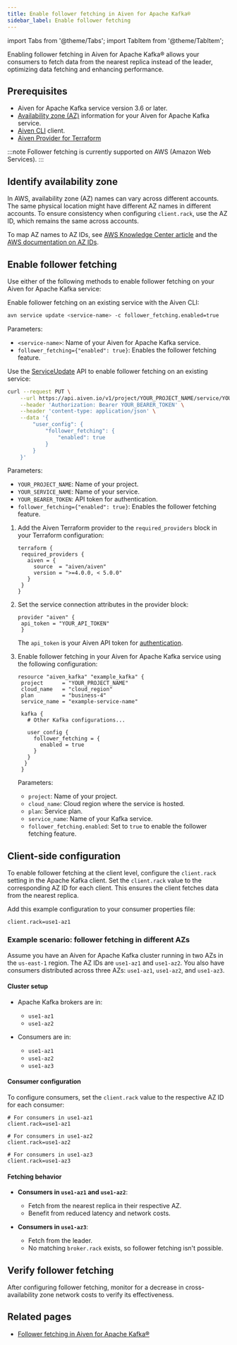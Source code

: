 ```yaml
---
title: Enable follower fetching in Aiven for Apache Kafka®
sidebar_label: Enable follower fetching
---
```


import Tabs from '@theme/Tabs';
import TabItem from '@theme/TabItem';

Enabling follower fetching in Aiven for Apache Kafka® allows your consumers to fetch data from the nearest replica instead of the leader, optimizing data fetching and enhancing performance.

## Prerequisites

- Aiven for Apache Kafka service version 3.6 or later.
- [Availability zone (AZ)](#identify-availability-zone) information for your
  Aiven for Apache Kafka service.
- [Aiven CLI](/docs/tools/cli) client.
- [Aiven Provider for Terraform](https://registry.terraform.io/providers/aiven/aiven/latest/docs)


:::note
Follower fetching is currently supported on AWS (Amazon Web Services).
:::

## Identify availability zone

In AWS, availability zone (AZ) names can vary across different accounts. The same
physical location might have different AZ names in different accounts. To ensure
consistency when configuring `client.rack`, use the AZ ID, which remains the same
across accounts.

To map AZ names to AZ IDs, see [AWS Knowledge Center article](https://repost.aws/knowledge-center/vpc-map-cross-account-availability-zones) and the [AWS documentation on AZ IDs](https://docs.aws.amazon.com/ram/latest/userguide/working-with-az-ids.html).

## Enable follower fetching

Use either of the following methods to enable follower fetching on your
Aiven for Apache Kafka service:

<Tabs groupId="config-methods">
<TabItem value="cli" label="CLI" default>

Enable follower fetching on an existing service with the Aiven CLI:

```bash
avn service update <service-name> -c follower_fetching.enabled=true
```

Parameters:

- `<service-name>`: Name of your Aiven for Apache Kafka service.
- `follower_fetching={"enabled": true}`: Enables the follower fetching feature.

</TabItem>
<TabItem value="api" label="API">

Use the [ServiceUpdate](https://api.aiven.io/doc/#tag/Service/operation/ServiceUpdate)
API to enable follower fetching on an existing service:

```bash
curl --request PUT \
    --url https://api.aiven.io/v1/project/YOUR_PROJECT_NAME/service/YOUR_SERVICE_NAME \
    --header 'Authorization: Bearer YOUR_BEARER_TOKEN' \
    --header 'content-type: application/json' \
    --data '{
        "user_config": {
            "follower_fetching": {
                "enabled": true
            }
        }
    }'
```

Parameters:

- `YOUR_PROJECT_NAME`: Name of your project.
- `YOUR_SERVICE_NAME`: Name of your service.
- `YOUR_BEARER_TOKEN`: API token for authentication.
- `follower_fetching={"enabled": true}`: Enables the follower fetching feature.

</TabItem>
<TabItem value="terraform" label="Terraform">

1. Add the Aiven Terraform provider to the `required_providers` block in your Terraform
configuration:

   ```hcl
   terraform {
    required_providers {
      aiven = {
        source  = "aiven/aiven"
        version = ">=4.0.0, < 5.0.0"
      }
    }
   }
   ```

1. Set the service connection attributes in the provider block:

   ```hcl
   provider "aiven" {
    api_token = "YOUR_API_TOKEN"
    }
   ```

   The `api_token` is your Aiven API token for [authentication](/docs/platform/howto/create_authentication_token).

1. Enable follower fetching in your Aiven for Apache Kafka service using the
following configuration:

   ```hcl
   resource "aiven_kafka" "example_kafka" {
    project      = "YOUR_PROJECT_NAME"
    cloud_name   = "cloud_region"
    plan         = "business-4"
    service_name = "example-service-name"

    kafka {
      # Other Kafka configurations...

      user_config {
        follower_fetching = {
          enabled = true
        }
      }
     }
    }
   ```

   Parameters:

    - `project`: Name of your project.
    - `cloud_name`: Cloud region where the service is hosted.
    - `plan`: Service plan.
    - `service_name`: Name of your Kafka service.
    - `follower_fetching.enabled`: Set to `true` to enable the follower fetching feature.

</TabItem>
</Tabs>

## Client-side configuration

To enable follower fetching at the client level, configure the `client.rack` setting
in the Apache Kafka client. Set the `client.rack` value to the corresponding AZ ID
for each client. This ensures the client fetches data from the nearest replica.

Add this example configuration to your consumer properties file:

```plaintext
client.rack=use1-az1
```

### Example scenario: follower fetching in different AZs

Assume you have an Aiven for Apache Kafka cluster running in two AZs in the `us-east-1`
region. The AZ IDs are `use1-az1` and `use1-az2`. You also have consumers distributed
across three AZs: `use1-az1`, `use1-az2`, and `use1-az3`.

#### Cluster setup

- Apache Kafka brokers are in:
  - `use1-az1`
  - `use1-az2`

- Consumers are in:
  - `use1-az1`
  - `use1-az2`
  - `use1-az3`

#### Consumer configuration

To configure consumers, set the `client.rack` value to the respective
AZ ID for each consumer:

```plaintext
# For consumers in use1-az1
client.rack=use1-az1

# For consumers in use1-az2
client.rack=use1-az2

# For consumers in use1-az3
client.rack=use1-az3
```

#### Fetching behavior

- **Consumers in `use1-az1` and `use1-az2`**:
  - Fetch from the nearest replica in their respective AZ.
  - Benefit from reduced latency and network costs.

- **Consumers in `use1-az3`**:
  - Fetch from the leader.
  - No matching `broker.rack` exists, so follower fetching isn't possible.


## Verify follower fetching

After configuring follower fetching, monitor for a decrease in cross-availability zone
network costs to verify its effectiveness.

## Related pages

- [Follower fetching in Aiven for Apache Kafka®](/docs/products/kafka/concepts/follower-fetching)
